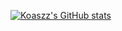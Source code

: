 [![Koaszz's GitHub stats](https://github-readme-stats.vercel.app/api?username=koaszz&theme=highcontrast)](https://github.com/koaszz)
